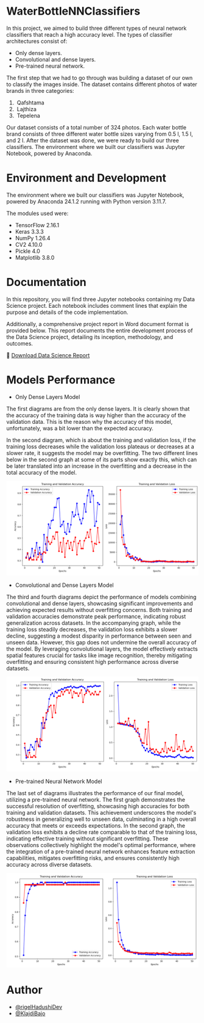 
# WaterBottleNNClassifiers

In this project, we aimed to build three different types of neural network classifiers that reach a high accuracy level. The types of classifier architectures consist of:

- Only dense layers.
- Convolutional and dense layers.
- Pre-trained neural network.

The first step that we had to go through was building a dataset of our own to classify the images inside. The dataset contains different photos of water brands in three categories:

1)  Qafshtama
2)  Lajthiza
3)  Tepelena

Our dataset consists of a total number of 324 photos. Each water bottle brand consists of three different water bottle sizes varying from 0.5 l, 1.5 l, and 2 l.
After the dataset was done, we were ready to build our three classifiers. The environment where we built our classifiers was Jupyter Notebook, powered by Anaconda.

# Environment and Development 

The environment where we built our classifiers was Jupyter Notebook, powered by Anaconda 24.1.2 running with Python version 3.11.7.

The modules used were:

- TensorFlow 2.16.1
- Keras 3.3.3
- NumPy 1.26.4
- CV2 4.10.0
- Pickle 4.0
- Matplotlib 3.8.0

# Documentation

In this repository, you will find three Jupyter notebooks containing my Data Science project. Each notebook includes comment lines that explain the purpose and details of the code implementation.

Additionally, a comprehensive project report in Word document format is provided below. This report documents the entire development process of the Data Science project, detailing its inception, methodology, and outcomes.

📄 [Download Data Science Report](documentation/dataScienceReport.docx)

# Models Performance

- Only Dense Layers Model

The first diagrams are from the only dense layers. It is clearly shown that the accuracy of the training data is way higher than the accuracy of the validation data. This is the reason why the accuracy of this model, unfortunately, was a bit lower than the expected accuracy.

In the second diagram, which is about the training and validation loss, if the training loss decreases while the validation loss plateaus or decreases at a slower rate, it suggests the model may be overfitting. The two different lines below in the second graph at some of its parts show exactly this, which can be later translated into an increase in the overfitting and a decrease in the total accuracy of the model.

![Only Dense Layers Model Diagrams ](https://github.com/rigelHadushiDev/WaterBottleNNClassifiers/raw/main/documentation/onlyDenseLayerModelDiagram.png)

- Convolutional and Dense Layers Model

The third and fourth diagrams depict the performance of models combining convolutional and dense layers, showcasing significant improvements and achieving expected results without overfitting concerns. Both training and validation accuracies demonstrate peak performance, indicating robust generalization across datasets. In the accompanying graph, while the training loss steadily decreases, the validation loss exhibits a slower decline, suggesting a modest disparity in performance between seen and unseen data. However, this gap does not undermine the overall accuracy of the model. By leveraging convolutional layers, the model effectively extracts spatial features crucial for tasks like image recognition, thereby mitigating overfitting and ensuring consistent high performance across diverse datasets.

![Convolutional and Dense Layers Model Diagrams](https://github.com/rigelHadushiDev/WaterBottleNNClassifiers/raw/main/documentation/Conv%26DenseModelDiagram.png)

- Pre-trained Neural Network Model

The last set of diagrams illustrates the performance of our final model, utilizing a pre-trained neural network. The first graph demonstrates the successful resolution of overfitting, showcasing high accuracies for both training and validation datasets. This achievement underscores the model's robustness in generalizing well to unseen data, culminating in a high overall accuracy that meets or exceeds expectations. In the second graph, the validation loss exhibits a decline rate comparable to that of the training loss, indicating effective training without significant overfitting. These observations collectively highlight the model's optimal performance, where the integration of a pre-trained neural network enhances feature extraction capabilities, mitigates overfitting risks, and ensures consistently high accuracy across diverse datasets.

![Pre-trained Neural Network Model Diagrams ](https://github.com/rigelHadushiDev/WaterBottleNNClassifiers/raw/main/documentation/Pre-trainedModelDiagram.png)

# Author

- [@rigelHadushiDev](https://www.github.com/rigelHadushiDev)
- [@KlajdiBajo](https://github.com/KlajdiBajo)


